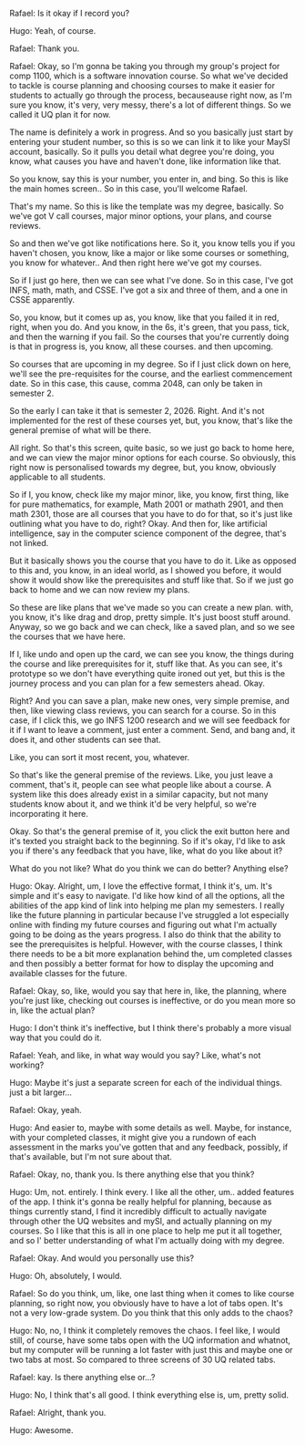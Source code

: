 Rafael: Is it okay if I record you? 

Hugo: Yeah, of course. 

Rafael: Thank you. 

Rafael: Okay, so I'm gonna be taking you through my group's project for comp 1100, which is a software innovation course. So what we've decided to tackle is course planning and choosing courses to make it easier for students to actually go through the process, becauseause right now, as I'm sure you know, it's very, very messy, there's a lot of different things. So we called it UQ plan it for now. 

The name is definitely a work in progress. And so you basically just start by entering your student number, so this is so we can link it to like your MaySI account, basically. So it pulls you detail what degree you're doing, you know, what causes you have and haven't done, like information like that. 

So you know, say this is your number, you enter in, and bing. So this is like the main homes screen.. So in this case, you'll welcome Rafael. 

That's my name. So this is like the template was my degree, basically. So we've got V call courses, major minor options, your plans, and course reviews. 

So and then we've got like notifications here. So it, you know tells you if you haven't chosen, you know, like a major or like some courses or something, you know for whatever.. And then right here we've got my courses. 

So if I just go here, then we can see what I've done. So in this case, I've got INFS, math, math, and CSSE. I've got a six and three of them, and a one in CSSE apparently. 

So, you know, but it comes up as, you know, like that you failed it in red, right, when you do. And you know, in the 6s, it's green, that you pass, tick, and then the warning if you fail. So the courses that you're currently doing is that in progress is, you know, all these courses. and then upcoming. 

So courses that are upcoming in my degree. So if I just click down on here, we'll see the pre-requisites for the course, and the earliest commencement date. So in this case, this cause, comma 2048, can only be taken in semester 2.

So the early I can take it that is semester 2, 2026. Right. And it's not implemented for the rest of these courses yet, but, you know, that's like the general premise of what will be there. 

All right. So that's this screen, quite basic, so we just go back to home here, and we can view the major minor options for each course. So obviously, this right now is personalised towards my degree, but, you know, obviously applicable to all students.

So if I, you know, check like my major minor, like, you know, first thing, like for pure mathematics, for example, Math 2001 or mathath 2901, and then math 2301, those are all courses that you have to do for that, so it's just like outlining what you have to do, right? Okay. And then for, like artificial intelligence, say in the computer science component of the degree, that's not linked. 

But it basically shows you the course that you have to do it. Like as opposed to this and, you know, in an ideal world, as I showed you before, it would show it would show like the prerequisites and stuff like that. So if we just go back to home and we can now review my plans. 

So these are like plans that we've made so you can create a new plan. with, you know, it's like drag and drop, pretty simple. It's just boost stuff around. Anyway, so we go back and we can check, like a saved plan, and so we see the courses that we have here. 

If I, like undo and open up the card, we can see you know, the things during the course and like prerequisites for it, stuff like that. As you can see, it's prototype so we don't have everything quite ironed out yet, but this is the journey process and you can plan for a few semesters ahead. Okay. 

Right? And you can save a plan, make new ones, very simple premise, and then, like viewing class reviews, you can search for a course. So in this case, if I click this, we go INFS 1200 research and we will see feedback for it if I want to leave a comment, just enter a comment. Send, and bang and, it does it, and other students can see that.

Like, you can sort it most recent, you, whatever. 

So that's like the general premise of the reviews. Like, you just leave a comment, that's it, people can see what people like about a course. A system like this does already exist in a similar capacity, but not many students know about it, and we think it'd be very helpful, so we're incorporating it here. 

Okay. So that's the general premise of it, you click the exit button here and it's texted you straight back to the beginning. So if it's okay, I'd like to ask you if there's any feedback that you have, like, what do you like about it? 

What do you not like? What do you think we can do better? Anything else? 

Hugo: Okay. Alright, um, I love the effective format, I think it's, um. It's simple and it's easy to navigate. I'd like how kind of all the options, all the abilities of the app kind of link into helping me plan my semesters. I really like the future planning in particular because I've struggled a lot especially online with finding my future courses and figuring out what I'm actually going to be doing as the years progress. I also do think that the ability to see the prerequisites is helpful. However, with the course classes, I think there needs to be a bit more explanation behind the, um completed classes and then possibly a better format for how to display the upcoming and available classes for the future. 

Rafael: Okay, so, like, would you say that here in, like, the planning, where you're just like, checking out courses is ineffective, or do you mean more so in, like the actual plan? 

Hugo: I don't think it's ineffective, but I think there's probably a more visual way that you could do it. 

Rafael: Yeah, and like, in what way would you say? Like, what's not working?

Hugo: Maybe it's just a separate screen for each of the individual things. just a bit larger... 

Rafael: Okay, yeah. 

Hugo: And easier to, maybe with some details as well. Maybe, for instance, with your completed classes, it might give you a rundown of each assessment in the marks you've gotten that and any feedback, possibly, if that's available, but I'm not sure about that. 

Rafael: Okay, no, thank you. Is there anything else that you think? 

Hugo: Um, not. entirely. I think every. I like all the other, um.. added features of the app. I think it's gonna be really helpful for planning, because as things currently stand, I find it incredibly difficult to actually navigate through other the UQ websites and mySI, and actually planning on my courses. So I like that this is all in one place to help me put it all together, and so I' better understanding of what I'm actually doing with my degree. 

Rafael: Okay. And would you personally use this? 

Hugo: Oh, absolutely, I would. 

Rafael: So do you think, um, like, one last thing when it comes to like course planning, so right now, you obviously have to have a lot of tabs open. It's not a very low-grade system. Do you think that this only adds to the chaos?

Hugo: No, no, I think it completely removes the chaos. I feel like, I would still, of course, have some tabs open with the UQ information and whatnot, but my computer will be running a lot faster with just this and maybe one or two tabs at most. So compared to three screens of 30 UQ related tabs.

Rafael: kay. Is there anything else or…? 

Hugo: No, I think that's all good. I think everything else is, um, pretty solid. 

Rafael: Alright, thank you. 

Hugo: Awesome.
